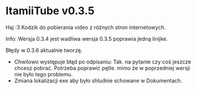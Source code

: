 # ItamiiTube v0.3.5
Haj :3
Kodzik do pobierania video z różnych stron internetowych.

Info:
Wersja 0.3.4 jest wadliwa
wersja 0.3.5 poprawia jedną linijke.

Błędy w 0.3.6 aktualnie tworzę.
- Chwilowo występuje błąd po odpisaniu: Tak. na pytanie czy coś jeszcze chcesz pobrać. Potrzeba poprawić pętle. mimo że w poprzedniej wersji nie było tego problemu.
- Zmiana lokalizacji exe aby było shludnie schowane w Dokumentach.